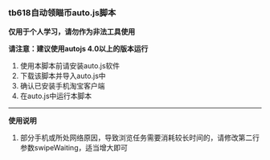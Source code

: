 ### tb618自动领瞄币auto.js脚本
**仅用于个人学习，请勿作为非法工具使用**

**请注意：建议使用autojs 4.0以上的版本运行**

1. 使用本脚本前请安装auto.js软件
2. 下载该脚本并导入auto.js中
3. 确认已安装手机淘宝客户端
4. 在auto.js中运行本脚本

-----
**使用说明**
1. 部分手机或所处网络原因，导致浏览任务需要消耗较长时间的，请修改第二行参数swipeWaiting，适当增大即可